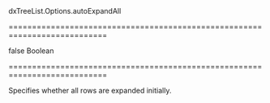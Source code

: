 <!--id-->dxTreeList.Options.autoExpandAll<!--/id-->
===========================================================================
<!--default-->false<!--/default-->
<!--type-->Boolean<!--/type-->
===========================================================================

<!--shortDescription-->
Specifies whether all rows are expanded initially.
<!--/shortDescription-->

<!--fullDescription-->

<!--/fullDescription-->